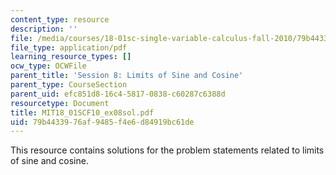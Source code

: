 ```yaml
---
content_type: resource
description: ''
file: /media/courses/18-01sc-single-variable-calculus-fall-2010/79b4433976af9485f4e6d84919bc61de_MIT18_01SCF10_ex08sol.pdf
file_type: application/pdf
learning_resource_types: []
ocw_type: OCWFile
parent_title: 'Session 8: Limits of Sine and Cosine'
parent_type: CourseSection
parent_uid: efc851d8-16c4-5817-0838-c60287c6388d
resourcetype: Document
title: MIT18_01SCF10_ex08sol.pdf
uid: 79b44339-76af-9485-f4e6-d84919bc61de
---
```

This resource contains solutions for the problem statements related to limits of sine and cosine.